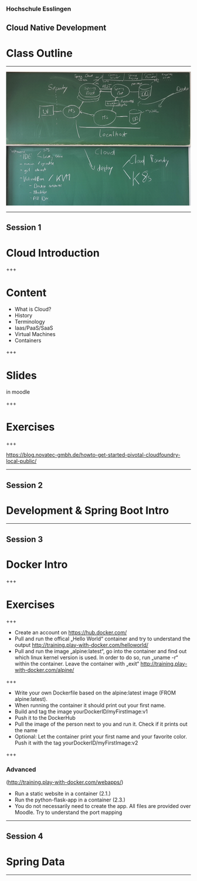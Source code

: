 
### Hochschule Esslingen

## Cloud Native Development

# Class Outline

---

![Scope](img/HSE-17-2.jpg)

---

## Session 1

# Cloud Introduction


+++

# Content

* What is Cloud?
* History
* Terminology
* Iaas/PaaS/SaaS
* Virtual Machines
* Containers

+++

# Slides

in moodle

+++

# Exercises

+++

https://blog.novatec-gmbh.de/howto-get-started-pivotal-cloudfoundry-local-public/

---

## Session 2

# Development & Spring Boot Intro

---

## Session 3

# Docker Intro

+++

# Exercises

+++

- Create an account on https://hub.docker.com/
- Pull and run the offical „Hello World“ container and try to understand the output http://training.play-with-docker.com/helloworld/
- Pull and run the image „alpine:latest“, go into the container and find out which linux kernel version is used. In order to do so, run „uname -r“ within the container. Leave the container with „exit“
http://training.play-with-docker.com/alpine/

+++

- Write your own Dockerfile based on the alpine:latest image (FROM alpine:latest).
- When running the container it should print out your first name. 
- Build and tag the image yourDockerID/myFirstImage:v1
- Push it to the DockerHub
- Pull the image of the person next to you and run it. Check if it prints out the name
- Optional: Let the container print your first name and your favorite color. Push it with the tag yourDockerID/myFirstImage:v2

+++

### Advanced 

(http://training.play-with-docker.com/webapps/)

- Run a static website in a container (2.1.)
- Run the python-flask-app in a container (2.3.)
- You do not necessarily need to create the app. All files are provided over Moodle. Try to understand the port mapping

---

## Session 4

# Spring Data

---
